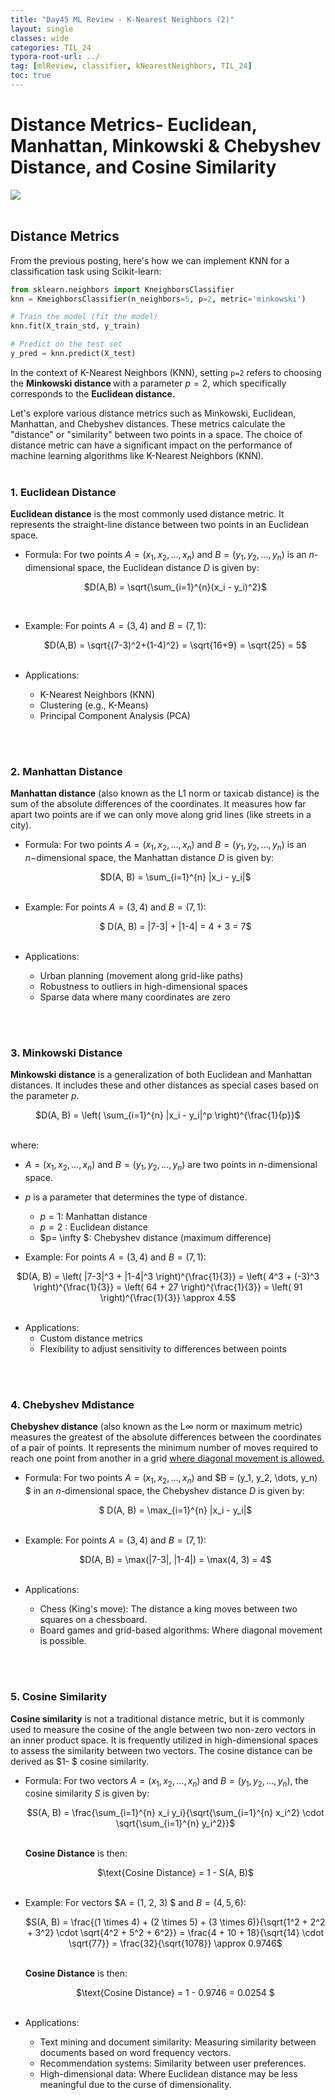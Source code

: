 ```yaml
---
title: "Day45 ML Review - K-Nearest Neighbors (2)"
layout: single
classes: wide
categories: TIL_24
typora-root-url: ../
tag: [mlReview, classifier, kNearestNeighbors, TIL_24]
toc: true 
---
```


# Distance Metrics- Euclidean, Manhattan, Minkowski & Chebyshev Distance, and Cosine Similarity 

<img src="/blog/images/2024-08-02-TIL24_Day45/66A54CB5-5074-4B7B-BBBD-D3401CCCDC39.jpeg"><br><br>



## Distance Metrics

From the previous posting, here's how we can implement KNN for a classification task using Scikit-learn:

```python
from sklearn.neighbors import KneighborsClassifier
knn = KmeighborsClassifier(n_neighbors=5, p=2, metric='minkowski')

# Train the model (fit the model)
knn.fit(X_train_std, y_train)

# Predict on the test set
y_pred = knn.predict(X_test)
```



In the context of K-Nearest Neighbors (KNN), setting `p=2` refers to choosing the <b>Minkowski distance </b> with a parameter $p=2$, which specifically corresponds to the <b>Euclidean distance</b>. 

Let's explore various distance metrics such as Minkowski, Euclidean, Manhattan, and Chebyshev distances. These metrics calculate the "distance" or "similarity" between two points in a space. The choice of distance metric can have a significant impact on the performance of machine learning algorithms like K-Nearest Neighbors (KNN).<br><br>

### 1. Euclidean Distance

**Euclidean distance** is the most commonly used distance metric. It represents the straight-line distance between two points in an Euclidean space.

- Formula:
  For two points $A = (x_1, x_2, \dots, x_n)$ and $B= (y_1, y_2, \dots, y_n)$ is an $n$- dimensional space, the Euclidean distance $D$ is given by:

  <center> 
    $D(A,B) = \sqrt{\sum_{i=1}^{n}(x_i - y_i)^2}$
  </center>

<br>

- Example:
  For points $A=(3,4)$ and $B=(7,1)$:

  <center>
    $D(A,B) = \sqrt{(7-3)^2+(1-4)^2} = \sqrt{16+9} = \sqrt{25} = 5$
  </center><br>

- Applications:
  - K-Nearest Neighbors (KNN)
  - Clustering (e.g., K-Means)
  - Principal Component Analysis (PCA)

<br><Br>

### 2. Manhattan Distance

<b>Manhattan distance</b> (also known as the L1 norm or taxicab distance) is the sum of the absolute differences of the coordinates. It measures how far apart two points are if we can only move along grid lines (like streets in a city).

- Formula:
  For two points $A=(x_1,x_2, \dots, x_n)$ and $B=(y_1, y_2, \dots, y_n)$ is an $n-$dimensional space, the Manhattan distance $D$ is given by:

  <center> 
  $D(A, B) = \sum_{i=1}^{n} |x_i - y_i|$ <br><br>
  </center>

  

- Example:
  For points $A=(3,4)$ and $B=(7,1)$:

  <center>
  $  D(A, B) = |7-3| + |1-4| = 4 + 3 = 7$
  <br><br>
  </center>

- Applications:

  - Urban planning (movement along grid-like paths)
  - Robustness to outliers in high-dimensional spaces
  - Sparse data where many coordinates are zero

<br><br>

### 3. Minkowski Distance

**Minkowski distance** is a generalization of both Euclidean and Manhattan distances. It includes these and other distances as special cases based on the parameter $p$. 

<center>
  $D(A, B) = \left( \sum_{i=1}^{n} |x_i - y_i|^p \right)^{\frac{1}{p}}$ <br><br>
 </center>

 where:
   - $A = (x_1, x_2, \dots, x_n)$ and $B = (y_1, y_2, \dots, y_n)$ are two points in $n$-dimensional space.<br>
   - $p$ is a parameter that determines the type of distance. 

     - $p=1$: Manhattan distance
     - $p=2$ : Euclidean distance
     - $p= \infty $: Chebyshev distance (maximum difference)

     

- Example:
  For points $A=(3,4)$ and $B=(7,1)$:

<center>
  $D(A, B) = \left( |7-3|^3 + |1-4|^3 \right)^{\frac{1}{3}} = \left( 4^3 + (-3)^3 \right)^{\frac{1}{3}} = \left( 64 + 27 \right)^{\frac{1}{3}} = \left( 91 \right)^{\frac{1}{3}} \approx 4.5$ <br><br>
</center>

- Applications:
  - Custom distance metrics
  - Flexibility to adjust sensitivity to differences between points

<br><Br>

### 4. Chebyshev Mdistance

**Chebyshev distance** (also known as the L$\infty$ norm or maximum metric) measures the greatest of the absolute differences between the coordinates of a pair of points. It represents the minimum number of moves required to reach one point from another in a grid <u>where diagonal movement is allowed.</u> 

- Formula:
  For two points $A = (x_1, x_2, \dots, x_n)$ and $B = (y_1, y_2, \dots, y_n) $ in an $n$-dimensional space, the Chebyshev distance $D$ is given by:

  <center>
  $  D(A, B) = \max_{i=1}^{n} |x_i - y_i|$ <br><br>
  </center>

- Example:
  For points $A = (3, 4)$ and $B = (7, 1)$:

  <center>
    $D(A, B) = \max(|7-3|, |1-4|) = \max(4, 3) = 4$ <Br><br>
  </center>

- Applications:
  - Chess (King's move): The distance a king moves between two squares on a chessboard.
  - Board games and grid-based algorithms: Where diagonal movement is possible.

<br><Br>

### 5. Cosine Similarity

<b>Cosine similarity</b> is not a traditional distance metric, but it is commonly used to measure the cosine of the angle between two non-zero vectors in an inner product space. It is frequently utilized in high-dimensional spaces to assess the similarity between two vectors. The cosine distance can be derived as $1- $ cosine similarity.

- Formula:
  For two vectors $A = (x_1, x_2, \dots, x_n)$ and $B = (y_1, y_2, \dots, y_n)$, the cosine similarity $S$ is given by:

  <center>
    $S(A, B) = \frac{\sum_{i=1}^{n} x_i y_i}{\sqrt{\sum_{i=1}^{n} x_i^2} \cdot \sqrt{\sum_{i=1}^{n} y_i^2}}$ <br><br>
  </center>

  **Cosine Distance** is then:

  <center>
    $\text{Cosine Distance} = 1 - S(A, B)$ <br><br>
  </center>



- Example:
  For vectors $A = (1, 2, 3) $ and $B = (4, 5, 6)$:

  <center>
    $S(A, B) = \frac{(1 \times 4) + (2 \times 5) + (3 \times 6)}{\sqrt{1^2 + 2^2 + 3^2} \cdot \sqrt{4^2 + 5^2 + 6^2}} = \frac{4 + 10 + 18}{\sqrt{14} \cdot \sqrt{77}} = \frac{32}{\sqrt{1078}} \approx 0.9746$ <br><Br>
  </center>

  **Cosine Distance** is then:

  <center>
    $\text{Cosine Distance} = 1 - 0.9746 = 0.0254 $<Br><br>
  </center>

- Applications:

  - Text mining and document similarity: Measuring similarity between documents based on word frequency vectors.
  - Recommendation systems: Similarity between user preferences.
  - High-dimensional data: Where Euclidean distance may be less meaningful due to the curse of dimensionality.

<br><br>
